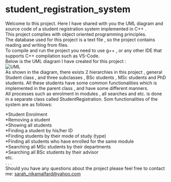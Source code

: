 # student_registration_system

Welcome to this project. Here I have shared with you the UML diagram and source code of a student registration system implemented in C++ .<br/>
This project complies with object oriented programming principles. <br/>
The database used for this project is a text file , so the project contains reading and writing from files.<br/> 
To compile and run the project you need to use g++ , or any other IDE that supports C++ compilation such as VS-Code.<br/>
Below is the UML diagram I have created for this project : <br/>
![UML](https://user-images.githubusercontent.com/20257006/106060683-3bfe4500-60ec-11eb-9a5d-2695d3a23fb8.jpg) 
<br/>
As shown in the diagram, there exists 2 hierarchies in this project , general Student class , and three subclasses  , BSc students , MSc students and PhD students. All these students have some common functionalities which is implemented in the parent class , and have some different manners.<br/>
All processes such as enrolment in modules , all searches and etc. is done in a separate class called StudentRegistration. Som functionalities of the system are as follows:<br/>

*Student Enrolment<br/>
*Removing a student<br/>
*Showing all students<br/>
*Finding a student by his/her ID<br/>
*Finding students by their mode of study (type)<br/>
*Finding all students who have enrolled for the same module<br/>
*Searching all MSc students by their departments<br/>
*Searching all BSc students by their advisor<br/>
etc.<br/>
.
.
.
<br/>
Should you have any questions about the project please feel free to contact me: sarah_nikamalfard@yahoo.com<br>

